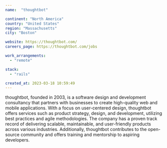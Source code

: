 ```yaml
---
name:  "thoughtbot"

continent: "North America"
country: "United States"
region: "Massachusetts"
city: "Boston"

website: https://thoughtbot.com/
careers_page: https://thoughtbot.com/jobs

work_arrangements:
  - "remote"

stack:
  - "rails"

created_at: 2023-03-18 10:59:49
---
```


thoughtbot, founded in 2003, is a software design and development consultancy that partners with businesses to create high-quality web and mobile applications. With a focus on user-centered design, thoughtbot offers services such as product strategy, design, and development, utilizing best practices and agile methodologies. The company has a proven track record of delivering scalable, maintainable, and user-friendly products across various industries. Additionally, thoughtbot contributes to the open-source community and offers training and mentorship to aspiring developers.
